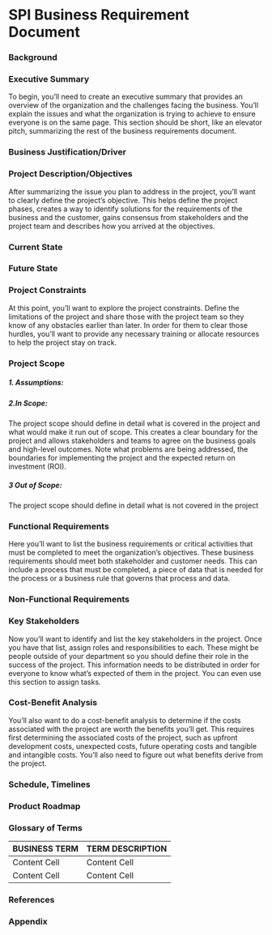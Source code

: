 # SPI Business Requirement Document
### Background
### Executive Summary
To begin, you’ll need to create an executive summary that provides an overview of the organization and the challenges facing the business. You’ll explain the issues and what the organization is trying to achieve to ensure everyone is on the same page. This section should be short, like an elevator pitch, summarizing the rest of the business requirements document.

### Business Justification/Driver


### Project Description/Objectives
After summarizing the issue you plan to address in the project, you’ll want to clearly define the project’s objective. This helps define the project phases, creates a way to identify solutions for the requirements of the business and the customer, gains consensus from stakeholders and the project team and describes how you arrived at the objectives.

### Current State


### Future State

### Project Constraints
At this point, you’ll want to explore the project constraints. Define the limitations of the project and share those with the project team so they know of any obstacles earlier than later. In order for them to clear those hurdles, you’ll want to provide any necessary training or allocate resources to help the project stay on track.

### Project Scope
##### 1. Assumptions:


##### 2.In Scope:
The project scope should define in detail what is covered in the project and what would make it run out of scope. This creates a clear boundary for the project and allows stakeholders and teams to agree on the business goals and high-level outcomes. Note what problems are being addressed, the boundaries for implementing the project and the expected return on investment (ROI).

##### 3 Out of Scope:
The project scope should define in detail what is not covered in the project


### Functional Requirements
Here you’ll want to list the business requirements or critical activities that must be completed to meet the organization’s objectives. These business requirements should meet both stakeholder and customer needs. This can include a process that must be completed, a piece of data that is needed for the process or a business rule that governs that process and data.

### Non-Functional Requirements


### Key Stakeholders
Now you’ll want to identify and list the key stakeholders in the project. Once you have that list, assign roles and responsibilities to each. These might be people outside of your department so you should define their role in the success of the project. This information needs to be distributed in order for everyone to know what’s expected of them in the project. You can even use this section to assign tasks.


### Cost-Benefit Analysis
You’ll also want to do a cost-benefit analysis to determine if the costs associated with the project are worth the benefits you’ll get. This requires first determining the associated costs of the project, such as upfront development costs, unexpected costs, future operating costs and tangible and intangible costs. You’ll also need to figure out what benefits derive from the project.

### Schedule, Timelines

### Product Roadmap

### Glossary of Terms
| BUSINESS TERM | TERM DESCRIPTION |
| ------------- | ------------- |
| Content Cell  | Content Cell  |
| Content Cell  | Content Cell  |

### References

### Appendix
